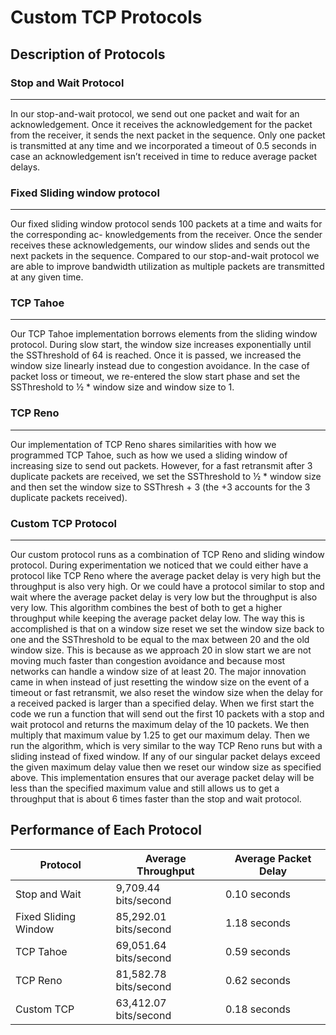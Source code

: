 # Custom TCP Protocols
## Description of Protocols
### Stop and Wait Protocol
---
In our stop-and-wait protocol, we send out one packet and wait for an acknowledgement. Once it receives the acknowledgement for the packet from the receiver, it sends the next packet in the sequence. Only one packet is transmitted at any time and we incorporated a timeout of 0.5 seconds in case an acknowledgement isn’t received in time to reduce average packet delays.
### Fixed Sliding window protocol
---
Our fixed sliding window protocol sends 100 packets at a time and waits for the corresponding ac-
knowledgements from the receiver. Once the sender receives these acknowledgements, our window
slides and sends out the next packets in the sequence. Compared to our stop-and-wait protocol we are able to improve bandwidth utilization as multiple packets are transmitted at any given time.
### TCP Tahoe
---
Our TCP Tahoe implementation borrows elements from the sliding window protocol. During slow
start, the window size increases exponentially until the SSThreshold of 64 is reached. Once it is passed, we increased the window size linearly instead due to congestion avoidance. In the case of packet loss or timeout, we re-entered the slow start phase and set the SSThreshold to ½ * window size and window size to 1.
### TCP Reno
---
Our implementation of TCP Reno shares similarities with how we programmed TCP Tahoe, such as
how we used a sliding window of increasing size to send out packets. However, for a fast retransmit after 3 duplicate packets are received, we set the SSThreshold to ½ * window size and then set the window size to SSThresh + 3 (the +3 accounts for the 3 duplicate packets received).
### Custom TCP Protocol
---
Our custom protocol runs as a combination of TCP Reno and sliding window protocol. During
experimentation we noticed that we could either have a protocol like TCP Reno where the average
packet delay is very high but the throughput is also very high. Or we could have a protocol similar to
stop and wait where the average packet delay is very low but the throughput is also very low. This
algorithm combines the best of both to get a higher throughput while keeping the average packet delay
low.
The way this is accomplished is that on a window size reset we set the window size back to one
and the SSThreshold to be equal to the max between 20 and the old window size. This is because as
we approach 20 in slow start we are not moving much faster than congestion avoidance and because
most networks can handle a window size of at least 20. The major innovation came in when instead of
just resetting the window size on the event of a timeout or fast retransmit, we also reset the window
size when the delay for a received packed is larger than a specified delay.
When we first start the code we run a function that will send out the first 10 packets with a stop
and wait protocol and returns the maximum delay of the 10 packets. We then multiply that maximum
value by 1.25 to get our maximum delay. Then we run the algorithm, which is very similar to the way
TCP Reno runs but with a sliding instead of fixed window. If any of our singular packet delays exceed
the given maximum delay value then we reset our window size as specified above. This implementation
ensures that our average packet delay will be less than the specified maximum value and still allows
us to get a throughput that is about 6 times faster than the stop and wait protocol.

## Performance of Each Protocol
| Protocol | Average Throughput | Average Packet Delay |
| -------------------- | ------------------ | -------------- |
| Stop and Wait | 9,709.44 bits/second | 0.10 seconds |
| Fixed Sliding Window | 85,292.01 bits/second | 1.18 seconds |
| TCP Tahoe | 69,051.64 bits/second | 0.59 seconds |
| TCP Reno | 81,582.78 bits/second | 0.62 seconds |
| Custom TCP | 63,412.07 bits/second | 0.18 seconds |
